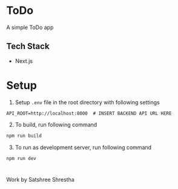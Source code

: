 # ToDo

A simple ToDo app

## Tech Stack

- Next.js

# Setup

1. Setup `.env` file in the root directory with following settings

```text
API_ROOT=http://localhost:8000  # INSERT BACKEND API URL HERE
```

2. To build, run following command

```bash
npm run build
```

3. To run as development server, run following command

```bash
npm run dev
```

#

Work by Satshree Shrestha
